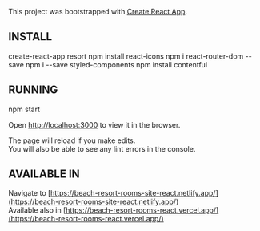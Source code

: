 This project was bootstrapped with [Create React App](https://github.com/facebook/create-react-app).

## INSTALL

create-react-app resort
npm install react-icons
npm i react-router-dom --save
npm i --save styled-components
npm install contentful

## RUNNING

npm start

Open [http://localhost:3000](http://localhost:3000) to view it in the browser.

The page will reload if you make edits.<br />
You will also be able to see any lint errors in the console.

## AVAILABLE IN

Navigate to [https://beach-resort-rooms-site-react.netlify.app/](https://beach-resort-rooms-site-react.netlify.app/)<br />
Available also in [https://beach-resort-rooms-react.vercel.app/](https://beach-resort-rooms-react.vercel.app/)
